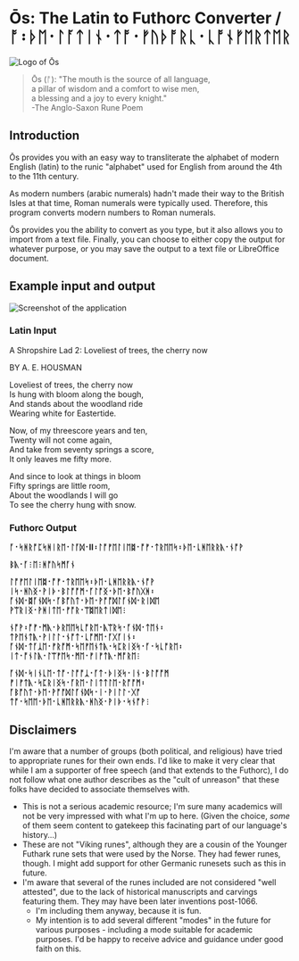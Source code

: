 # Ōs: The Latin to Futhorc Converter / ᚩ᛬ᚦᛖ᛫ᛚᚪᛏᛁᚾ᛫ᛏᚩ᛫ᚠᚢᚦᚩᚱᚳ᛫ᚳᚩᚾᚠᛖᚱᛏᛖᚱ

![Logo of Ōs](https://github.com/user-attachments/assets/6b56cd8c-1a79-4687-91d3-44eb04a3d292)

> Ōs (ᚩ): "The mouth is the source of all language,  
a pillar of wisdom and a comfort to wise men,  
a blessing and a joy to every knight."  
-The Anglo-Saxon Rune Poem

## Introduction

Ōs provides you with an easy way to transliterate the alphabet of modern English (latin) to the runic "alphabet" used for English from around the 4th to the 11th century.

As modern numbers (arabic numerals) hadn't made their way to the British Isles at that time, Roman numerals were typically used. Therefore, this program converts modern numbers to Roman numerals.

Ōs provides you the ability to convert as you type, but it also allows you to import from a text file. Finally, you can choose to either copy the output for whatever purpose, or you may save the output to a text file or LibreOffice document.

## Example input and output

![Screenshot of the application](https://github.com/user-attachments/assets/aeb53644-23ab-41b2-8ee0-d759c625de61)

### Latin Input

A Shropshire Lad 2: Loveliest of trees, the cherry now

BY A. E. HOUSMAN

Loveliest of trees, the cherry now  
Is hung with bloom along the bough,  
And stands about the woodland ride  
Wearing white for Eastertide.  

Now, of my threescore years and ten,  
Twenty will not come again,  
And take from seventy springs a score,  
It only leaves me fifty more.  

And since to look at things in bloom  
Fifty springs are little room,  
About the woodlands I will go  
To see the cherry hung with snow.  

### Futhorc Output

__ᚪ᛫ᛋᚻᚱᚩᛈᛋᚻᛁᚱᛖ᛫ᛚᚪᛞ᛫II᛬ᛚᚩᚠᛖᛚᛁᛖᛥ᛫ᚩᚠ᛫ᛏᚱᛖᛖᛋ᛬ᚦᛖ᛫ᚳᚻᛖᚱᚱᚣ᛫ᚾᚩᚹ__

__ᛒᚣ᛫ᚪ⫶ᛖ⫶ᚻᚩᚢᛋᛗᚪᚾ__

__ᛚᚩᚠᛖᛚᛁᛖᛥ᛫ᚩᚠ᛫ᛏᚱᛖᛖᛋ᛬ᚦᛖ᛫ᚳᚻᛖᚱᚱᚣ᛫ᚾᚩᚹ__  
__ᛁᛋ᛫ᚻᚢᛝ᛫ᚹᛁᚦ᛫ᛒᛚᚩᚩᛗ᛫ᚪᛚᚩᛝ᛫ᚦᛖ᛫ᛒᚩᚢᚷᚻ᛬__  
__ᚪᚾᛞ᛫ᛥᚪᚾᛞᛋ᛫ᚪᛒᚩᚢᛏ᛫ᚦᛖ᛫ᚹᚩᚩᛞᛚᚪᚾᛞ᛫ᚱᛁᛞᛖ__  
__ᚹᛠᚱᛁᛝ᛫ᚹᚻᛁᛏᛖ᛫ᚠᚩᚱ᛫ᛠᛥᛖᚱᛏᛁᛞᛖ⫶__  

__ᚾᚩᚹ᛬ᚩᚠ᛫ᛗᚣ᛫ᚦᚱᛖᛖᛋᚳᚩᚱᛖ᛫ᚣᛠᚱᛋ᛫ᚪᚾᛞ᛫ᛏᛖᚾ᛬__  
__ᛏᚹᛖᚾᛏᚣ᛫ᚹᛁᛚᛚ᛫ᚾᚩᛏ᛫ᚳᚩᛗᛖ᛫ᚪᚷᚪᛁᚾ᛬__  
__ᚪᚾᛞ᛫ᛏᚪᛣᛖ᛫ᚠᚱᚩᛗ᛫ᛋᛖᚠᛖᚾᛏᚣ᛫ᛋᛈᚱᛁᛝᛋ᛫ᚪ᛫ᛋᚳᚩᚱᛖ᛬__  
__ᛁᛏ᛫ᚩᚾᛚᚣ᛫ᛚᛠᚠᛖᛋ᛫ᛗᛖ᛫ᚠᛁᚠᛏᚣ᛫ᛗᚩᚱᛖ⫶__  

__ᚪᚾᛞ᛫ᛋᛁᚾᚳᛖ᛫ᛏᚩ᛫ᛚᚩᚩᛣ᛫ᚪᛏ᛫ᚦᛁᛝᛋ᛫ᛁᚾ᛫ᛒᛚᚩᚩᛗ__  
__ᚠᛁᚠᛏᚣ᛫ᛋᛈᚱᛁᛝᛋ᛫ᚪᚱᛖ᛫ᛚᛁᛏᛏᛚᛖ᛫ᚱᚩᚩᛗ᛬__  
__ᚪᛒᚩᚢᛏ᛫ᚦᛖ᛫ᚹᚩᚩᛞᛚᚪᚾᛞᛋ᛫ᛁ᛫ᚹᛁᛚᛚ᛫ᚷᚩ__  
__ᛏᚩ᛫ᛋᛖᛖ᛫ᚦᛖ᛫ᚳᚻᛖᚱᚱᚣ᛫ᚻᚢᛝ᛫ᚹᛁᚦ᛫ᛋᚾᚩᚹ⫶__  

## Disclaimers

I'm aware that a number of groups (both political, and religious) have tried to appropriate runes for their own ends. I'd like to make it very clear that while I am a supporter of free speech (and that extends to the Futhorc), I do not follow what one author describes as the "cult of unreason" that these folks have decided to associate themselves with.

* This is not a serious academic resource; I'm sure many academics will not be very impressed with what I'm up to here. (Given the choice, _some_ of them seem content to gatekeep this facinating part of our language's history...)
* These are not "Viking runes", although they are a cousin of the Younger Futhark rune sets that were used by the Norse. They had fewer runes, though. I might add support for other Germanic runesets such as this in future.
* I'm aware that several of the runes included are not considered "well attested", due to the lack of historical manuscripts and carvings featuring them. They may have been later inventions post-1066.
  * I'm including them anyway, because it is fun.
  * My intention is to add several different "modes" in the future for various purposes - including a mode suitable for academic purposes. I'd be happy to receive advice and guidance under good faith on this.

